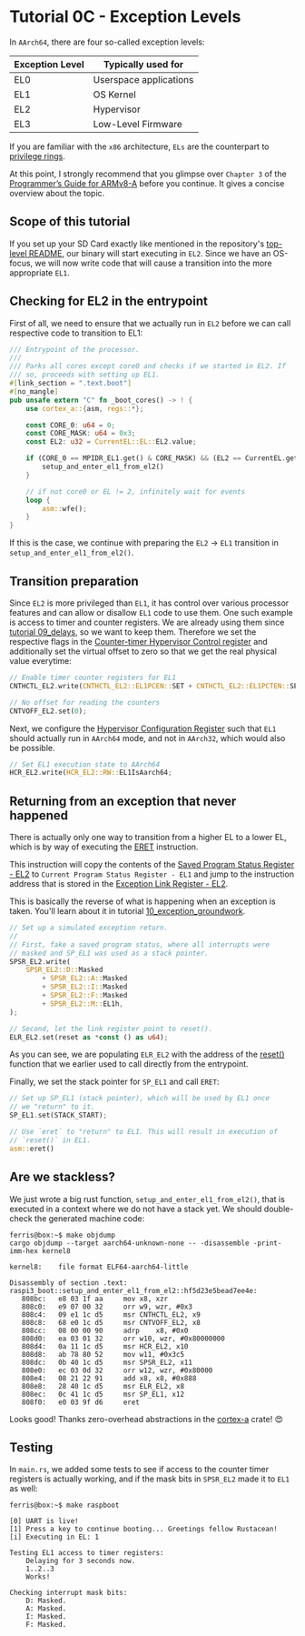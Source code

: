 # Tutorial 0C - Exception Levels

In `AArch64`, there are four so-called exception levels:

| Exception Level  | Typically used for |
| ------------- | ------------- |
| EL0 | Userspace applications |
| EL1 | OS Kernel |
| EL2 | Hypervisor |
| EL3 | Low-Level Firmware |

If you are familiar with the `x86` architecture, `ELs` are the counterpart to [privilege rings](https://en.wikipedia.org/wiki/Protection_ring).

At this point, I strongly recommend that you glimpse over `Chapter 3` of the [Programmer’s Guide for ARMv8-A](http://infocenter.arm.com/help/topic/com.arm.doc.den0024a/DEN0024A_v8_architecture_PG.pdf) before you continue.
It gives a concise overview about the topic.

## Scope of this tutorial

If you set up your SD Card exactly like mentioned in the repository's [top-level README](../README.md#prerequisites),
our binary will start executing in `EL2`. Since we have an OS-focus, we will now write code that will cause a transition
into the more appropriate `EL1`.

## Checking for EL2 in the entrypoint

First of all, we need to ensure that we actually run in `EL2` before we can call respective code to transition to EL1:

```rust
/// Entrypoint of the processor.
///
/// Parks all cores except core0 and checks if we started in EL2. If
/// so, proceeds with setting up EL1.
#[link_section = ".text.boot"]
#[no_mangle]
pub unsafe extern "C" fn _boot_cores() -> ! {
    use cortex_a::{asm, regs::*};

    const CORE_0: u64 = 0;
    const CORE_MASK: u64 = 0x3;
    const EL2: u32 = CurrentEL::EL::EL2.value;

    if (CORE_0 == MPIDR_EL1.get() & CORE_MASK) && (EL2 == CurrentEL.get()) {
        setup_and_enter_el1_from_el2()
    }

    // if not core0 or EL != 2, infinitely wait for events
    loop {
        asm::wfe();
    }
}
```

If this is the case, we continue with preparing the `EL2` -> `EL1` transition in `setup_and_enter_el1_from_el2()`.

## Transition preparation

Since `EL2` is more privileged than `EL1`, it has control over various processor features and can allow or disallow
`EL1` code to use them. One such example is access to timer and counter registers. We are already using them since
[tutorial 09_delays](../09_delays/), so we want to keep them. Therefore we set the respective flags in the
[Counter-timer Hypervisor Control register](https://docs.rs/cortex-a/2.4.0/src/cortex_a/regs/cnthctl_el2.rs.html)
and additionally set the virtual offset to zero so that we get the real physical value everytime:

```rust
// Enable timer counter registers for EL1
CNTHCTL_EL2.write(CNTHCTL_EL2::EL1PCEN::SET + CNTHCTL_EL2::EL1PCTEN::SET);

// No offset for reading the counters
CNTVOFF_EL2.set(0);
```

Next, we configure the [Hypervisor Configuration Register](https://docs.rs/cortex-a/2.4.0/src/cortex_a/regs/hcr_el2.rs.html) such that `EL1` should actually run in `AArch64` mode, and not in `AArch32`, which would also be possible.

```rust
// Set EL1 execution state to AArch64
HCR_EL2.write(HCR_EL2::RW::EL1IsAarch64;
```

## Returning from an exception that never happened

There is actually only one way to transition from a higher EL to a lower EL, which is by way of executing
the [ERET](https://docs.rs/cortex-a/2.4.0/src/cortex_a/asm.rs.html#49-62) instruction.

This instruction will copy the contents of the [Saved Program Status Register - EL2](https://docs.rs/cortex-a/2.4.0/src/cortex_a/regs/spsr_el2.rs.html)
to `Current Program Status Register - EL1` and jump to the instruction address that is stored in the [Exception Link Register - EL2](https://docs.rs/cortex-a/2.4.0/src/cortex_a/regs/elr_el2.rs.html).

This is basically the reverse of what is happening when an exception is taken. You'll learn about it in tutorial [10_exception_groundwork](../10_exceptions_groundwork).

```rust
// Set up a simulated exception return.
//
// First, fake a saved program status, where all interrupts were
// masked and SP_EL1 was used as a stack pointer.
SPSR_EL2.write(
    SPSR_EL2::D::Masked
        + SPSR_EL2::A::Masked
        + SPSR_EL2::I::Masked
        + SPSR_EL2::F::Masked
        + SPSR_EL2::M::EL1h,
);

// Second, let the link register point to reset().
ELR_EL2.set(reset as *const () as u64);
```

As you can see, we are populating `ELR_EL2` with the address of the [reset()](raspi3_boot/src/lib.rs#L51) function that we earlier used to call directly from the entrypoint.

Finally, we set the stack pointer for `SP_EL1` and call `ERET`:

```rust
// Set up SP_EL1 (stack pointer), which will be used by EL1 once
// we "return" to it.
SP_EL1.set(STACK_START);

// Use `eret` to "return" to EL1. This will result in execution of
// `reset()` in EL1.
asm::eret()
```

## Are we stackless?

We just wrote a big rust function, `setup_and_enter_el1_from_el2()`, that is executed in a context where we
do not have a stack yet. We should double-check the generated machine code:

```console
ferris@box:~$ make objdump
cargo objdump --target aarch64-unknown-none -- -disassemble -print-imm-hex kernel8

kernel8:	file format ELF64-aarch64-little

Disassembly of section .text:
raspi3_boot::setup_and_enter_el1_from_el2::hf5d23e5bead7ee4e:
   808bc:	e8 03 1f aa 	mov	x8, xzr
   808c0:	e9 07 00 32 	orr	w9, wzr, #0x3
   808c4:	09 e1 1c d5 	msr	CNTHCTL_EL2, x9
   808c8:	68 e0 1c d5 	msr	CNTVOFF_EL2, x8
   808cc:	08 00 00 90 	adrp	x8, #0x0
   808d0:	ea 03 01 32 	orr	w10, wzr, #0x80000000
   808d4:	0a 11 1c d5 	msr	HCR_EL2, x10
   808d8:	ab 78 80 52 	mov	w11, #0x3c5
   808dc:	0b 40 1c d5 	msr	SPSR_EL2, x11
   808e0:	ec 03 0d 32 	orr	w12, wzr, #0x80000
   808e4:	08 21 22 91 	add	x8, x8, #0x888
   808e8:	28 40 1c d5 	msr	ELR_EL2, x8
   808ec:	0c 41 1c d5 	msr	SP_EL1, x12
   808f0:	e0 03 9f d6 	eret
```

Looks good! Thanks zero-overhead abstractions in the [cortex-a](https://github.com/rust-embedded/cortex-a) crate! :heart_eyes:

## Testing

In `main.rs`, we added some tests to see if access to the counter timer registers is actually working, and if the mask bits in `SPSR_EL2` made it to `EL1` as well:

```console
ferris@box:~$ make raspboot

[0] UART is live!
[1] Press a key to continue booting... Greetings fellow Rustacean!
[i] Executing in EL: 1

Testing EL1 access to timer registers:
    Delaying for 3 seconds now.
    1..2..3
    Works!

Checking interrupt mask bits:
    D: Masked.
    A: Masked.
    I: Masked.
    F: Masked.
```
